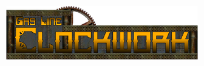![logo](https://raw.githubusercontent.com/AlasDiablo/Gas-Line-Clockwork/master/Gas%20Line%20Clockwork.png)